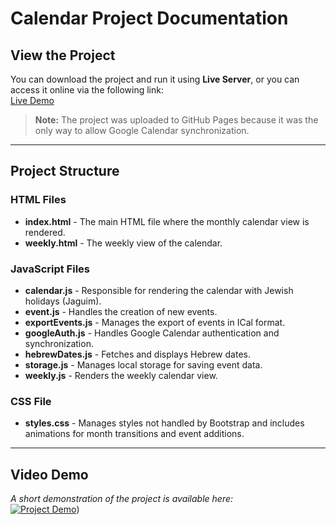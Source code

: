 # Calendar Project Documentation

## View the Project

You can download the project and run it using **Live Server**, or you can access it online via the following link:  
[Live Demo](https://alenwuhl.github.io/calendar-project/views/index.html)

> **Note:** The project was uploaded to GitHub Pages because it was the only way to allow Google Calendar synchronization.

---

## Project Structure

### HTML Files
- **index.html** - The main HTML file where the monthly calendar view is rendered.
- **weekly.html** - The weekly view of the calendar.

### JavaScript Files
- **calendar.js** - Responsible for rendering the calendar with Jewish holidays (Jaguim).
- **event.js** - Handles the creation of new events.
- **exportEvents.js** - Manages the export of events in ICal format.
- **googleAuth.js** - Handles Google Calendar authentication and synchronization.
- **hebrewDates.js** - Fetches and displays Hebrew dates.
- **storage.js** - Manages local storage for saving event data.
- **weekly.js** - Renders the weekly calendar view.

### CSS File
- **styles.css** - Manages styles not handled by Bootstrap and includes animations for month transitions and event additions.

---

## Video Demo

_A short demonstration of the project is available here:_  
[![Project Demo](https://img.youtube.com/vi/YOUR_VIDEO_ID_HERE/0.jpg)](https://youtu.be/tcJOnqzM98E))

